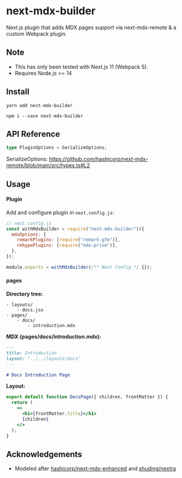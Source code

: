 # next-mdx-builder

Next.js plugin that adds MDX pages support via next-mdx-remote & a custom Webpack plugin.

## Note

- This has only been tested with Next.js 11 (Webpack 5).
- Requires Node.js >= 14

## Install

```shell
yarn add next-mdx-builder
```

```shell
npm i --save next-mdx-builder
```

## API Reference

```ts
type PluginOptions = SerializeOptions;
```

SerializeOptions: https://github.com/hashicorp/next-mdx-remote/blob/main/src/types.ts#L2

## Usage

#### Plugin

Add and configure plugin in `next.config.js`:

```js
// next.config.js
const withMdxBuilder = require("next-mdx-builder")({
  mdxOptions: {
    remarkPlugins: [require("remark-gfm")],
    rehypePlugins: [require("mdx-prism")],
  },
});

module.exports = withMdxBuilder(/** Next Config */ {});
```

#### pages

**Directory tree:**

```
- layouts/
    - docs.jsx
- pages/
    - docs/
        - introduction.mdx
```

**MDX (pages/docs/introduction.mdx):**

```markdown
---
title: Introduction
layout: "../../layouts/docs"
---

# Docs Introduction Page
```

**Layout:**

```jsx
export default function DocsPage({ children, frontMatter }) {
  return (
    <>
      <h1>{frontMatter.title}</h1>
      {children}
    </>
  );
}
```

## Acknowledgements

- Modeled after [hashicorp/next-mdx-enhanced](https://github.com/hashicorp/next-mdx-enhanced) and [shuding/nextra](https://github.com/shuding/nextra)
